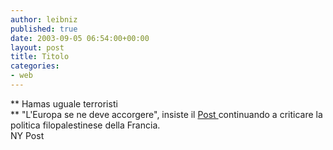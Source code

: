 ```yaml
---
author: leibniz
published: true
date: 2003-09-05 06:54:00+00:00
layout: post
title: Titolo
categories:
- web
---
```


 **   Hamas uguale terroristi   
**   "L'Europa se ne deve accorgere", insiste il  [ Post ](http://www.nypost.com/postopinion/editorial/4949.htm)continuando a criticare la politica filopalestinese della Francia.   
NY Post
